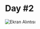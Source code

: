 # Day #2

![Ekran Alıntısı](https://user-images.githubusercontent.com/30186772/68073017-5c323d80-fd9d-11e9-9ff2-d039781d02b2.PNG)


